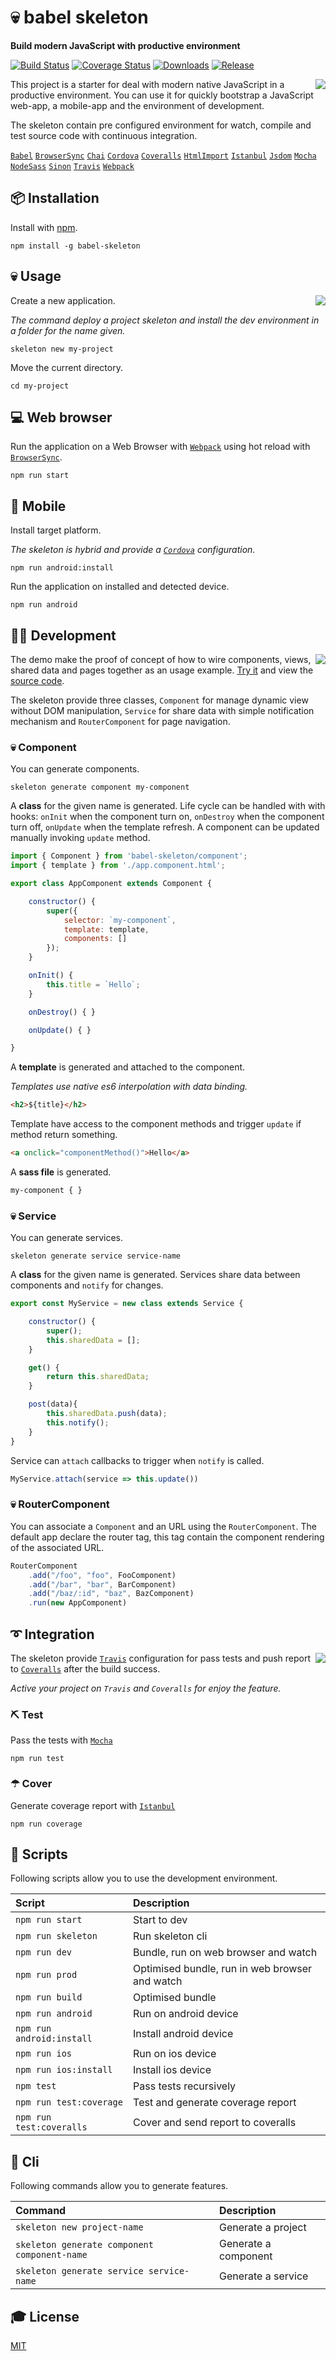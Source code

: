 #  💀 babel skeleton

**Build modern JavaScript with productive environment**

[![Build Status](https://travis-ci.org/seeren/babel-skeleton.svg?branch=master)](https://travis-ci.org/seeren/babel-skeleton) [![Coverage Status](https://coveralls.io/repos/github/seeren/babel-skeleton/badge.svg?branch=master)](https://coveralls.io/github/seeren/babel-skeleton?branch=master)
[![Downloads](https://img.shields.io/npm/dt/babel-skeleton.svg)](https://www.npmjs.com/package/babel-skeleton)
[![Release](https://img.shields.io/npm/v/babel-skeleton.svg)](https://www.npmjs.com/package/babel-skeleton)

<img src="ressources/install/install.gif" align="right">

This project is a starter for deal with modern native JavaScript in a productive environment. You can use it for quickly bootstrap a JavaScript web-app, a mobile-app and the environment of development.

The skeleton contain pre configured environment for watch, compile and test source code with continuous integration.

[`Babel`](https://babeljs.io/) [`BrowserSync`](https://browsersync.io/)  [`Chai`](https://www.chaijs.com/) [`Cordova`](https://cordova.apache.org/) [`Coveralls`](https://coveralls.io/) [`HtmlImport`](https://www.npmjs.com/package/babel-plugin-transform-html-import-to-string) [`Istanbul`](https://istanbul.js.org/)  [`Jsdom`](https://www.npmjs.com/package/jsdom)  [`Mocha`](https://mochajs.org/) [`NodeSass`](https://www.npmjs.com/package/node-sass) [`Sinon`](https://sinonjs.org/) [`Travis`](https://travis-ci.org/) [`Webpack`](https://webpack.js.org/)


## 📦 Installation
Install with [npm](https://www.npmjs.com/package/babel-skeleton).

```
npm install -g babel-skeleton
```

## 💀 Usage

<img src="ressources/skeleton/skeleton.jpg" align="right">

Create a new application.

*The command deploy a project skeleton and install the dev environment in a folder for the name given.*
```
skeleton new my-project
```
Move the current directory.
```
cd my-project
```

## 💻 Web browser
Run the application on a Web Browser with [`Webpack`](https://webpack.js.org/) using hot reload with [`BrowserSync`](https://browsersync.io/).
```
npm run start
```

## 📱 Mobile

Install target platform.

*The skeleton is hybrid and provide a [`Cordova`](https://cordova.apache.org/) configuration.*
```
npm run android:install
```
Run the application on installed and detected device.
```
npm run android
```

## 👨‍💻  Development

<img src="ressources/demo/demo.gif" align="right">

The demo make the proof of concept of how to wire components, views, shared data and pages together as an usage example.
[Try it](https://seeren.github.io/babel-skeleton/www/) and view the [source code](tree/master/src/app/).

The skeleton provide three classes, `Component` for manage dynamic view without DOM manipulation, `Service` for share data with simple notification mechanism and `RouterComponent` for page navigation.

### 💀 **Component**
You can generate components.
```
skeleton generate component my-component
```
A **class** for the given name is generated. Life cycle can be handled with with hooks:  `onInit` when the component turn on, `onDestroy` when the component turn off, `onUpdate` when the template refresh. A component can be updated manually invoking `update` method.
```js
import { Component } from 'babel-skeleton/component';
import { template } from './app.component.html';

export class AppComponent extends Component {

    constructor() {
        super({
            selector: `my-component`,
            template: template,
            components: []
        });
    }

    onInit() {
        this.title = `Hello`;
    }

    onDestroy() { }

    onUpdate() { }

}
```
A **template** is generated and attached to the component.

*Templates use native es6 interpolation with data binding.*
```html
<h2>${title}</h2>
```
Template have access to the component methods and trigger `update` if method return something.
```html
<a onclick="componentMethod()">Hello</a>
```
A **sass file** is generated.
```css
my-component { }
```

### 💀 **Service**
You can generate services.
```
skeleton generate service service-name
```
A **class** for the given name is generated. Services share data between components and `notify` for changes.
```js
export const MyService = new class extends Service {

    constructor() {
        super();
        this.sharedData = [];
    }

    get() {
        return this.sharedData;
    }

    post(data){
        this.sharedData.push(data);
        this.notify();
    }
}
```
Service can `attach` callbacks to trigger when `notify` is called.
```js
MyService.attach(service => this.update())
```

### 💀 **RouterComponent**
You can associate a `Component` and an URL using the `RouterComponent`. The default app declare the router tag, this tag contain the component rendering of the associated URL.
```js
RouterComponent
    .add("/foo", "foo", FooComponent)
    .add("/bar", "bar", BarComponent)
    .add("/baz/:id", "baz", BazComponent)
    .run(new AppComponent)
```

## ➰ Integration

<img src="ressources/test/test.jpg" align="right">

The skeleton provide [`Travis`](https://travis-ci.org/) configuration for pass tests and push report to [`Coveralls`](https://coveralls.io/) after the build success.

*Active your project on `Travis` and `Coveralls` for enjoy the feature.*

### ⛏ Test
Pass the tests with [`Mocha`](https://mochajs.org/)
```
npm run test
```
### ☂ Cover
Generate coverage report with [`Istanbul`](https://istanbul.js.org/)
```
npm run coverage
```

## 🔖 Scripts
Following scripts allow you to use the development environment.

| Script | Description |
:---------------|:---------------|
| `npm run start` | Start to dev |
| `npm run skeleton` | Run skeleton cli |
| `npm run dev` | Bundle, run on web browser and watch |
| `npm run prod` | Optimised bundle, run in web browser and watch |
| `npm run build` | Optimised bundle |
| `npm run android` | Run on android device |
| `npm run android:install` | Install android device |
| `npm run ios` | Run on ios device |
| `npm run ios:install` | Install ios device |
| `npm test` | Pass tests recursively |
| `npm run test:coverage` | Test and generate coverage report |
| `npm run test:coveralls` | Cover and send report to coveralls |

## 🔖 Cli
Following commands allow you to generate features.

| Command | Description |
:---------------|:---------------|
| `skeleton new project-name` | Generate a project |
| `skeleton generate component component-name` | Generate a component |
| `skeleton generate service service-name` | Generate a service |

## 🎓 License
[MIT](LICENSE)